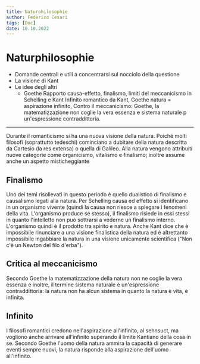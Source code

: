 ```yaml
---
title: Naturphilosophie
author: Federico Cesari 
tags: [Doc]
date: 10.10.2022
---
```

# Naturphilosophie

- Domande centrali e utili a  concentrarsi sul nocciolo della questione
- La visione di Kant
- Le idee degli altri
	- Goethe
Rapporto causa-effetto, finalismo, limiti del meccanicismo in Schelling e Kant
Infinito romantico da Kant, Goethe natura = aspirazione infinito, 
Contro il meccanicismo: Goethe, la matematizzazione non coglie la vera essenza e sistema naturale p un'espressione contraddittoria.

---

Durante il romanticismo si ha una nuova visione della natura. Poiché molti filosofi (soprattutto tedeschi) cominciano a dubitare della natura descritta da Cartesio (la res extensa) o quella di Galileo. Alla natura vengono attribuiti nuove categorie come organicismo, vitalismo e finalismo; inoltre assume anche un aspetto misticheggiante
## Finalismo
Uno dei temi risollevati in questo periodo è quello dualistico di finalismo e causalismo legati alla natura. Per Schelling causa ed effetto si identificano in un organismo vivente (quindi la causa non riesce a spiegare i fenomeni della vita. L'organismo produce se stesso), il finalismo risiede in essi stessi in quanto l'intelletto non può sottrarsi a vederne un finalismo interno. L'organismo quindi è il prodotto tra spirito e natura.
Anche Kant dice che è impossibile rinunciare a una visione finalistica della natura ed è altrettanto impossibile ingabbiare la natura in una visione unicamente scientifica ("Non c'è un Newton del filo d'erba").
## Critica al meccanicismo
Secondo Goethe la matematizzazione della natura non ne coglie la vera essenza e inoltre, il termine sistema naturale è un'espressione contraddittoria: la natura non ha alcun sistema in quanto la natura è vita, è infinita.
## Infinito
I filosofi romantici credono nell'aspirazione all'infinito, al sehnsuct, ma vogliono anche arrivare all'infinito superando il limite Kantiano della cosa in se. 
Secondo Goethe l'uomo della natura ammira la capacità di generare eventi sempre nuovi, la natura risponde alla aspirazione dell'uomo all'infinito.
